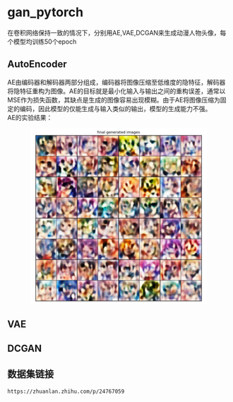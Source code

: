# gan_pytorch
在卷积网络保持一致的情况下，分别用AE,VAE,DCGAN来生成动漫人物头像，每个模型均训练50个epoch
## **AutoEncoder**
AE由编码器和解码器两部分组成，编码器将图像压缩至低维度的隐特征，解码器将隐特征重构为图像。AE的目标就是最小化输入与输出之间的重构误差，通常以MSE作为损失函数，其缺点是生成的图像容易出现模糊。由于AE将图像压缩为固定的编码，因此模型的仅能生成与输入类似的输出，模型的生成能力不强。  
AE的实验结果：  
<div align=center><img src="https://github.com/Lijingkan/gan_pytorch/blob/master/images/ae_img.png" width="400" height="400" /></div>

## **VAE**
## **DCGAN**
## 数据集链接
```
https://zhuanlan.zhihu.com/p/24767059
```


